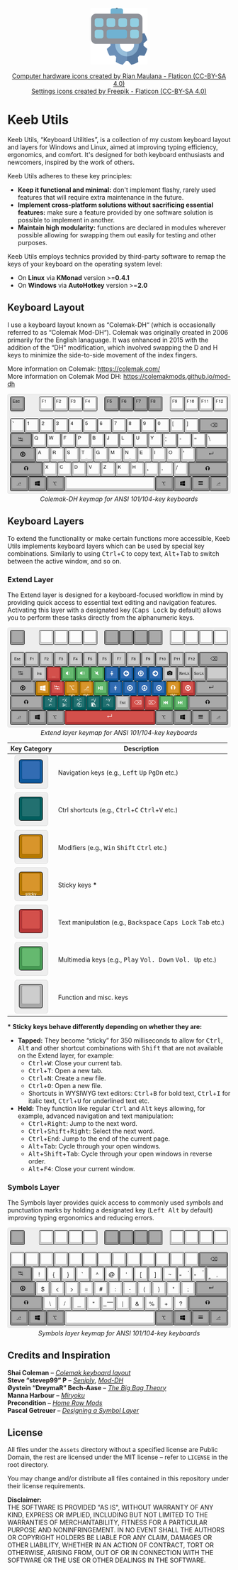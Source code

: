 <div align="center">

![Project avatar](/Assets/Images/Meta/avatar-128.png)

<a href="https://www.flaticon.com/free-icons/computer-hardware" title="computer hardware icons">Computer hardware icons created by Rian Maulana - Flaticon (CC-BY-SA 4.0)</a>  
<a href="https://www.flaticon.com/free-icons/settings" title="settings icons">Settings icons created by Freepik - Flaticon (CC-BY-SA 4.0)</a>
</div>

# Keeb Utils

Keeb Utils, “Keyboard Utilities”, is a collection of my custom keyboard layout and layers for Windows and Linux, aimed at improving typing efficiency, ergonomics, and comfort. It's designed for both keyboard enthusiasts and newcomers, inspired by the work of others.

Keeb Utils adheres to these key principles:

- **Keep it functional and minimal:** don't implement flashy, rarely used features that will require extra maintenance in the future.
- **Implement cross-platform solutions without sacrificing essential features:** make sure a feature provided by one software solution is possible to implement in another.
- **Maintain high modularity:** functions are declared in modules wherever possible allowing for swapping them out easily for testing and other purposes.

Keeb Utils employs technics provided by third-party software to remap the keys of your keyboard on the operating system level:

- On **Linux** via **KMonad** version >=**0.4.1**
- On **Windows** via **AutoHotkey** version >=**2.0**

## Keyboard Layout

I use a keyboard layout known as “Colemak-DH“ (which is occasionally referred to as “Colemak Mod-DH“). Colemak was originally created in 2006 primarily for the English lanaguage. It was enhanced in 2015 with the addition of the “DH“ modification, which involved swapping the D and H keys to minimize the side-to-side movement of the index fingers.

More information on Colemak: https://colemak.com/  
More information on Colemak Mod DH: https://colemakmods.github.io/mod-dh

<div align="center">

![Colemak-DH keyboard layout](Assets/Images/Keyboard%20Layouts/colemak-dh-ansi.png)  
*Colemak-DH keymap for ANSI 101/104-key keyboards*

</div>

## Keyboard Layers

To extend the functionality or make certain functions more accessible, Keeb Utils implements keyboard layers which can be used by special key combinations. Similarly to using <kbd>Ctrl</kbd>+<kbd>C</kbd> to copy text, <kbd>Alt</kbd>+<kbd>Tab</kbd> to switch between the active window, and so on.

### Extend Layer

The Extend layer is designed for a keyboard-focused workflow in mind by providing quick access to essential text editing and navigation features. Activating this layer with a designated key (<kbd>Caps Lock</kbd> by default) allows you to perform these tasks directly from the alphanumeric keys.

<div align="center">

![Extend layer](Assets/Images/Keyboard%20Layers/extend.png)  
*Extend layer keymap for ANSI 101/104-key keyboards*

</div>

| Key Category  | Description |
| :-----------: | ----------- |
| ![Navigation keys](Assets/Images/Keyboard%20Layers/extend-blue.png) | Navigation keys (e.g., <kbd>Left</kbd> <kbd>Up</kbd> <kbd>PgDn</kbd> etc.) |
| ![Ctrl shortcuts](Assets/Images/Keyboard%20Layers/extend-green.png) | Ctrl shortcuts (e.g., <kbd>Ctrl</kbd>+<kbd>C</kbd> <kbd>Ctrl</kbd>+<kbd>V</kbd> etc.) |
| ![Modifiers](Assets/Images/Keyboard%20Layers/extend-orange.png) | Modifiers (e.g., <kbd>Win</kbd> <kbd>Shift</kbd> <kbd>Ctrl</kbd> etc.) |
| ![Sticky keys](Assets/Images/Keyboard%20Layers/extend-sticky.png) | Sticky keys **\*** |
| ![Text manipulation keys](Assets/Images/Keyboard%20Layers/extend-red.png) | Text manipulation (e.g., <kbd>Backspace</kbd> <kbd>Caps Lock</kbd> <kbd>Tab</kbd> etc.) |
| ![Multimedia keys](Assets/Images/Keyboard%20Layers/extend-light-green.png) | Multimedia keys (e.g., <kbd>Play</kbd> <kbd>Vol. Down</kbd> <kbd>Vol. Up</kbd> etc.) |
| ![Misc. keys](Assets/Images/Keyboard%20Layers/extend-grey.png) | Function and misc. keys |

**\*** **Sticky keys behave differently depending on whether they are:**

- **Tapped:** They become “sticky” for 350 milliseconds to allow for <kbd>Ctrl</kbd>, <kbd>Alt</kbd> and other shortcut combinations with <kbd>Shift</kbd> that are not available on the Extend layer, for example:
    - <kbd>Ctrl</kbd>+<kbd>W</kbd>: Close your current tab.
    - <kbd>Ctrl</kbd>+<kbd>T</kbd>: Open a new tab.
    - <kbd>Ctrl</kbd>+<kbd>N</kbd>: Create a new file.
    - <kbd>Ctrl</kbd>+<kbd>O</kbd>: Open a new file.
    - Shortcuts in WYSIWYG text editors: <kbd>Ctrl</kbd>+<kbd>B</kbd> for bold text, <kbd>Ctrl</kbd>+<kbd>I</kbd> for italic text, <kbd>Ctrl</kbd>+<kbd>U</kbd> for underlined text etc.
- **Held:** They function like regular <kbd>Ctrl</kbd> and <kbd>Alt</kbd> keys allowing, for example, advanced navigation and text manipulation:
    - <kbd>Ctrl</kbd>+<kbd>Right</kbd>: Jump to the next word.
    - <kbd>Ctrl</kbd>+<kbd>Shift</kbd>+<kbd>Right</kbd>: Select the next word.
    - <kbd>Ctrl</kbd>+<kbd>End</kbd>: Jump to the end of the current page.
    - <kbd>Alt</kbd>+<kbd>Tab</kbd>: Cycle through your open windows.
    - <kbd>Alt</kbd>+<kbd>Shift</kbd>+<kbd>Tab</kbd>: Cycle through your open windows in reverse order.
    - <kbd>Alt</kbd>+<kbd>F4</kbd>: Close your current window.

### Symbols Layer

The Symbols layer provides quick access to commonly used symbols and punctuation marks by holding a designated key (<kbd>Left Alt</kbd> by default) improving typing ergonomics and reducing errors.

<div align="center">

![Symbols layer](Assets/Images/Keyboard%20Layers/symbols.png)  
*Symbols layer keymap for ANSI 101/104-key keyboards*

</div>

## Credits and Inspiration

**Shai Coleman** – *[Colemak keyboard layout](https://colemak.com)*  
**Steve “stevep99” P** – *[Seniply](https://stevep99.github.io/seniply/)*, *[Mod-DH](https://colemakmods.github.io/mod-dh/)*  
**Øystein “DreymaR” Bech-Aase** – *[The Big Bag Theory](https://dreymar.colemak.org/)*  
**Manna Harbour** – *[Miryoku](https://github.com/manna-harbour/miryoku)*  
**Precondition** – *[Home Row Mods](https://precondition.github.io/home-row-mods)*  
**Pascal Getreuer** – *[Designing a Symbol Layer](https://getreuer.info/posts/keyboards/symbol-layer/index.html)*

## License

All files under the `Assets` directory without a specified license are Public Domain, the rest are licensed under the MIT license – refer to `LICENSE` in the root directory.

You may change and/or distribute all files contained in this repository under their license requirements.

**Disclaimer:**  
THE SOFTWARE IS PROVIDED "AS IS", WITHOUT WARRANTY OF ANY KIND, EXPRESS OR IMPLIED, INCLUDING BUT NOT LIMITED TO THE WARRANTIES OF MERCHANTABILITY, FITNESS FOR A PARTICULAR PURPOSE AND NONINFRINGEMENT. IN NO EVENT SHALL THE AUTHORS OR COPYRIGHT HOLDERS BE LIABLE FOR ANY CLAIM, DAMAGES OR OTHER LIABILITY, WHETHER IN AN ACTION OF CONTRACT, TORT OR OTHERWISE, ARISING FROM, OUT OF OR IN CONNECTION WITH THE SOFTWARE OR THE USE OR OTHER DEALINGS IN THE SOFTWARE.